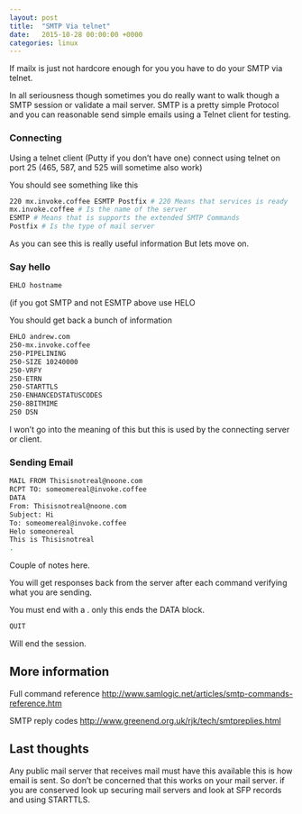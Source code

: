 ```yaml
---
layout: post
title:  "SMTP Via telnet"
date:   2015-10-28 00:00:00 +0000
categories: linux
---
```

If mailx is just not hardcore enough for you you have to do your SMTP via telnet.

In all seriousness though sometimes you do really want to walk though a SMTP session or  validate a mail server. SMTP is a pretty simple Protocol and you can reasonable send simple emails using a Telnet client for testing.

### Connecting
Using a telnet client (Putty if you don’t have one) connect using telnet on port 25 (465, 587, and 525 will sometime also work)

You should see something like this
``` sh
220 mx.invoke.coffee ESMTP Postfix # 220 Means that services is ready
mx.invoke.coffee # Is the name of the server
ESMTP # Means that is supports the extended SMTP Commands
Postfix # Is the type of mail server
```
As you can see this is really useful information But lets move on.

### Say hello
``` sh
EHLO hostname
```

(if you got SMTP and not ESMTP above use HELO

You should get back a bunch of information
``` sh
EHLO andrew.com
250-mx.invoke.coffee
250-PIPELINING
250-SIZE 10240000
250-VRFY
250-ETRN
250-STARTTLS
250-ENHANCEDSTATUSCODES
250-8BITMIME
250 DSN
```
I won’t go into the meaning of this but this is used by the connecting server or client.
### Sending Email
``` sh
MAIL FROM Thisisnotreal@noone.com
RCPT TO: someomereal@invoke.coffee
DATA
From: Thisisnotreal@noone.com
Subject: Hi
To: someomereal@invoke.coffee
Helo someonereal
This is Thisisnotreal
.
```
Couple of notes here.

You will get responses back from the server after each command verifying what you are sending.

You must end with a . only this ends the DATA block.
``` sh
QUIT
```
Will end the session.

## More information
Full command reference http://www.samlogic.net/articles/smtp-commands-reference.htm

SMTP reply codes http://www.greenend.org.uk/rjk/tech/smtpreplies.html

## Last thoughts
Any public mail server that receives mail must have this available this is how email is sent. So don’t be concerned that this works on your mail server. if you are conserved look up securing mail servers and look at SFP records and using STARTTLS.
